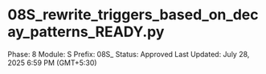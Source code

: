 # 08S_rewrite_triggers_based_on_decay_patterns_READY.py

Phase: 8
Module: S
Prefix: 08S_
Status: Approved
Last Updated: July 28, 2025 6:59 PM (GMT+5:30)
